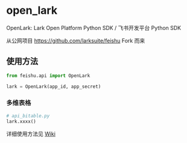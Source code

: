 # open_lark
OpenLark: Lark Open Platform Python SDK  / 飞书开发平台 Python SDK

从公网项目 https://github.com/larksuite/feishu Fork 而来

## 使用方法

```python
from feishu.api import OpenLark

lark = OpenLark(app_id, app_secret)
```
### 多维表格

```python
# api_bitable.py
lark.xxxx()
```


详细使用方法见 [Wiki](https://code.yogorobot.io/yogorobot/feishu-python-sdk/wiki)
